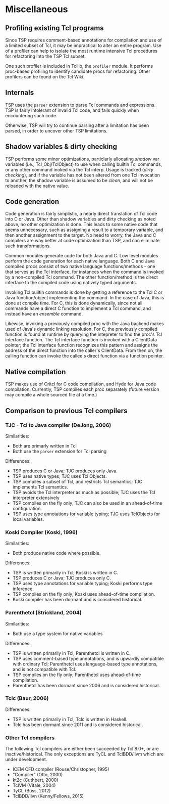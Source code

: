 # Miscellaneous

## Profiling existing Tcl programs

Since TSP requires comment-based annotations for compilation and
use of a limited subset of Tcl, it may be impractical to alter 
an entire program.  Use of a profiler can help to isolate the most
runtime intensive Tcl procedures for refactoring into the TSP 
Tcl subset.  

One such profiler is included in Tcllib, the `profiler` module.
It performs proc-based profiling to identify candidate procs for
refactoring.  Other profilers can be found on the Tcl Wiki.

## Internals

TSP uses the `parser` extension to parse Tcl commands and expressions.
TSP is fairly intolerant of invalid Tcl code, and fails quickly when
encountering such code.

Otherwise, TSP will try to continue parsing after a limitation has
been parsed, in order to uncover other TSP limitations.


## Shadow variables & dirty checking

TSP performs some minor optimizations, particlarly allocating *shadow* var
variables (i.e., Tcl_Obj/TclObject) to use when calling builtin Tcl commands, or any
other command inoked via the Tcl interp.  Usage is tracked (*dirty checking*), 
and if the variable has not been altered from one Tcl invocation to another, 
the shadow variable is assumed to be *clean*, and will not be reloaded with 
the native value.

## Code generation

Code generation is fairly simplistic, a nearly direct translation of
Tcl code into C or Java.  Other than shadow variables and dirty checking
as noted above, no other optimization is done.  This leads to some native
code that seems unnecessary, such as assigning a result to a temporary 
variable, and then another assignment to the target.  No need to worry,
the Java and C compilers are way better at code optimization than TSP, and
can eliminate such transformations.

Common modules generate code for both Java and C.  Low level modules
perform the code generation for each native language.  Both C and Java
compiled procs consist of two native language functions/methods - one
that serves as the Tcl interface, for instances when the command is
invoked by a non-compiled Tcl command.  The other function/method is
the direct interface to the compiled code using natively typed 
arguments.

Invoking Tcl builtin commands is done by getting a reference to the 
Tcl C or Java function/object implementing the command.  In the case of
Java, this is done at compile time.  For C, this is done dynamically,
since not all commands have a direct C function to implement a Tcl
command, and instead have an *ensemble* command.

Likewise, invoking a previously compiled proc with the Java backend
makes used of Java's dynamic linking resolution.  For C, the 
previously compiled function is found at runtime by querying the
intepreter to find the proc's Tcl interface function.  The Tcl 
interface function is invoked with a ClientData pointer; the
Tcl interface function recognizes this pattern and assigns the
address of the direct function into the caller's ClientData.
From then on, the calling function can invoke the callee's 
direct function via a function pointer.


## Native compilation

TSP makes use of Critcl for C code compilation, and Hyde for Java
code compilation.  Currently, TSP compiles each proc separately (future
version may compile a whole sourced file at a time.)


## Comparison to previous Tcl compilers

### TJC - Tcl to Java compiler (DeJong, 2006)

Similarities:

  * Both are primarly written in Tcl
  * Both use the `parser` extension for Tcl parsing
  
Differences:

  * TSP produces C or Java; TJC produces only Java.
  * TSP uses native types; TJC uses Tcl Objects.
  * TSP compiles a subset of Tcl, and restricts Tcl semantics;  TJC implements Tcl semantics.
  * TSP avoids the Tcl interpreter as much as possible; TJC uses the Tcl interpreter extensively
  * TSP compiles on the fly only; TJC can also be used in an ahead-of-time configuration.
  * TSP uses type annotations for variable typing; TJC uses TclObjects for local variables.

### Koski Compiler (Koski, 1996)

Similarities:
  * Both produce native code where possible.

Differences:

  * TSP is written primarily in Tcl; Koski is written in C.
  * TSP produces C or Java; TJC produces only C.
  * TSP uses type annotations for variable typing; Koski performs type inference.
  * TSP compiles on the fly only; Koski uses ahead-of-time compilation.
  * Koski compiler has been dormant and is considered historical.

### Parenthetcl (Strickland, 2004)

Similarities:

  * Both use a type system for native variables

Differences:

  * TSP is written primarily in Tcl; Parenthetcl is written in C.
  * TSP uses comment-based type annotations, and is upwardly compatible with ordinary Tcl; 
    Parenthetcl uses language-based type annotations, and is not compatible with Tcl.
  * TSP compiles on the fly only; Parenthetcl uses ahead-of-time compilation.
  * Parenthetcl has been dormant since 2006 and is considered historical.


### Tclc (Baur, 2006)

Differences:

  * TSP is written primarily in Tcl; Tclc is written in Haskell.
  * Tclc has been dormant since 2011 and is considered historical.


### Other Tcl compilers

The following Tcl compilers are either been succeeded by Tcl 8.0+, or are
inactive/historical.  The only exceptions are TyCL and TclBDD/llvm which
are under development.

  * ICEM CFD compiler (Rouse/Christopher, 1995)
  * "Compiler" (Otto, 2000)
  * kt2c (Cuthbert, 2000)
  * TclVM (Vitale, 2004)
  * TyCL (Buss, 2012)
  * TclBDD/llvn (Kenny/Fellows, 2015)
